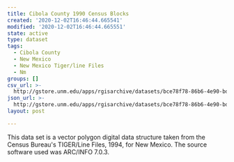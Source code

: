 ```yaml
---
title: Cibola County 1990 Census Blocks
created: '2020-12-02T16:46:44.665541'
modified: '2020-12-02T16:46:44.665551'
state: active
type: dataset
tags:
  - Cibola County
  - New Mexico
  - New Mexico Tiger/line Files
  - Nm
groups: []
csv_url: >-
  http://gstore.unm.edu/apps/rgisarchive/datasets/bce78f78-86b6-4e90-bd38-dded94ba481b/tlf506shp.derived.csv
json_url: >-
  http://gstore.unm.edu/apps/rgisarchive/datasets/bce78f78-86b6-4e90-bd38-dded94ba481b/tlf506shp.derived.json
layout: post

---
```

 This data set is a vector polygon digital data structure taken from the
				Census Bureau's TIGER/Line Files, 1994, for New Mexico. The source software used was
				ARC/INFO 7.0.3. 
